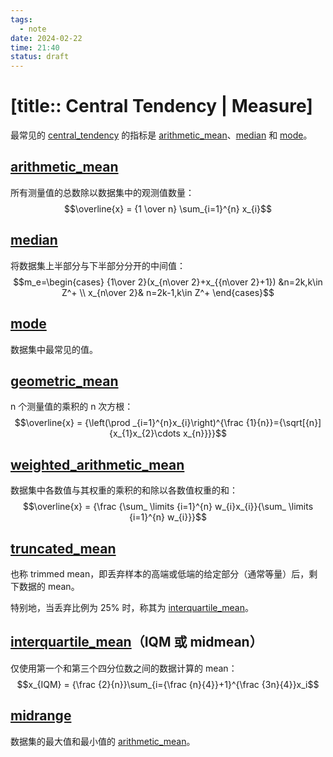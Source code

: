 ```yaml
---
tags:
  - note
date: 2024-02-22
time: 21:40
status: draft
---
```


# [title:: Central Tendency | Measure]

最常见的 [central_tendency](central_tendency) 的指标是 [arithmetic_mean](arithmetic_mean)、[median](median) 和 [mode](mode)。

## [arithmetic_mean](arithmetic_mean)

所有测量值的总数除以数据集中的观测值数量：  
$$\overline{x} = {1 \over n} \sum_{i=1}^{n} x_{i}$$  

## [median](median.md)

将数据集上半部分与下半部分分开的中间值：  
$$m_e=\begin{cases} {1\over 2}(x_{n\over 2}+x_{{n\over 2}+1}) &n=2k,k\in Z^+ \\ x_{n\over 2}& n=2k-1,k\in Z^+ \end{cases}$$  

## [mode](mode.md)

数据集中最常见的值。

## [geometric_mean](geometric_mean)

n 个测量值的乘积的 n 次方根：  
$$\overline{x} = {\left(\prod _{i=1}^{n}x_{i}\right)^{\frac {1}{n}}={\sqrt[{n}]{x_{1}x_{2}\cdots x_{n}}}}$$  

## [weighted_arithmetic_mean](weighted_arithmetic_mean)

数据集中各数值与其权重的乘积的和除以各数值权重的和：  
$$\overline{x} = {\frac {\sum_ \limits {i=1}^{n} w_{i}x_{i}}{\sum_ \limits {i=1}^{n} w_{i}}}$$  

## [truncated_mean](truncated_mean)

也称 trimmed mean，即丢弃样本的高端或低端的给定部分（通常等量）后，剩下数据的 mean。

特别地，当丢弃比例为 25% 时，称其为 [interquartile_mean](interquartile_mean)。

## [interquartile_mean](interquartile_mean.md)（IQM 或 midmean）

仅使用第一个和第三个四分位数之间的数据计算的 mean：  
$$x_{IQM} = {\frac {2}{n}}\sum_{i={\frac {n}{4}}+1}^{\frac {3n}{4}}x_i$$  

## [midrange](midrange)

数据集的最大值和最小值的 [arithmetic_mean](arithmetic_mean.md)。

## 
